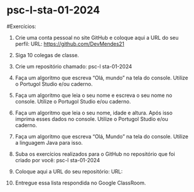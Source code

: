 # psc-l-sta-01-2024

#Exercícios:

1.	Crie uma conta pessoal no site GitHub e coloque aqui a URL do seu perfil: URL: https://github.com/DevMendes21

2.	Siga 10 colegas de classe.

3.	Crie um repositório chamado: psc-l sta-01-2024

4.	Faça um algoritmo que escreva “Olá, mundo” na tela do console. Utilize o Portugol Studio e/ou caderno.

5.	Faça um algoritmo que leia o seu nome e escreva o seu nome no console. Utilize o Portugol Studio e/ou caderno.

6.	Faça um algoritmo que leia o seu nome, idade e altura. Após isso imprima esses dados no console.
Utilize o Portugol Studio e/ou caderno.

7.	Faça um algoritmo que escreva “Olá, Mundo” na tela do console. Utilize a linguagem Java para isso.

8.	Suba os exercícios realizados para o GitHub no repositório que foi criado por você: psc-l sta-01-2024

9.	Coloque aqui a URL do seu repositório: URL:


10.	Entregue essa lista respondida no Google ClassRoom.
